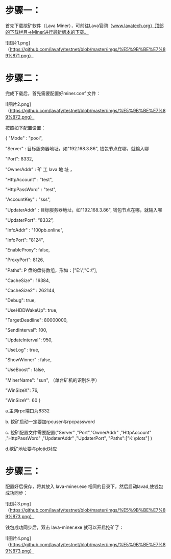 # 步骤一：
首先下载挖矿软件（Lava Miner），可前往Lava官网（www.lavatech.org）顶部的下载栏目->Miner进行最新版本的下载。

![图片1.png]（https://github.com/lavafy/testnet/blob/master/imgs/%E5%9B%BE%E7%89%871.png） 

# 步骤二：

完成下载后，首先需要配置好miner.conf 文件：  

![图片2.png]（https://github.com/lavafy/testnet/blob/master/imgs/%E5%9B%BE%E7%89%872.png）

按照如下配置设置：
 
 { "Mode" :  "pool",

"Server" : 目标服务器地址，如"192.168.3.86", 钱包节点在哪，就输入哪

"Port": 8332, 

"OwnerAddr" : 矿 工 lava 地 址 ，

"HttpAccount" : "test",

"HttpPassWord" : "test",

"AccountKey" : "sss",

"UpdaterAddr" : 目标服务器地址，如"192.168.3.86", 钱包节点在哪，就输入哪

"UpdaterPort": “8332”, 

"InfoAddr" : "100pb.online",

"InfoPort": "8124", 

"EnableProxy": false, 

"ProxyPort": 8126, 

"Paths": P 盘的盘符数组，形如：["E:\\","C:\\"], 

"CacheSize" : 16384, 

"CacheSize2" : 262144, 

"Debug": true, 

"UseHDDWakeUp": true, 

"TargetDeadline": 80000000, 

"SendInterval": 100, 

"UpdateInterval": 950, 

"UseLog" : true, 

"ShowWinner" : false, 

"UseBoost" : false, 

"MinerName": "sun", （单台矿机的识别名字） 

"WinSizeX": 76, 

"WinSizeY": 60 }

a.主网rpc端口为8332

b. 挖矿启动一定要加rpcuser与rpcpassword

c. 挖矿配置文件需要配置("Server" ,"Port","OwnerAddr" ,"HttpAccount" ,"HttpPassWord" ,"UpdaterAddr" ,"UpdaterPort",  "Paths":["K:\\plots"] )

d.挖矿地址要与plotid对应


# 步骤三：

配置好后保存，将其放入 lava-miner.exe 相同的目录下，然后启动lavad,使钱包成功同步：

![图片3.png]（https://github.com/lavafy/testnet/blob/master/imgs/%E5%9B%BE%E7%89%873.png）

钱包成功同步后，双击 lava-miner.exe 就可以开启挖矿了：

![图片4.png]（https://github.com/lavafy/testnet/blob/master/imgs/%E5%9B%BE%E7%89%873.png）
